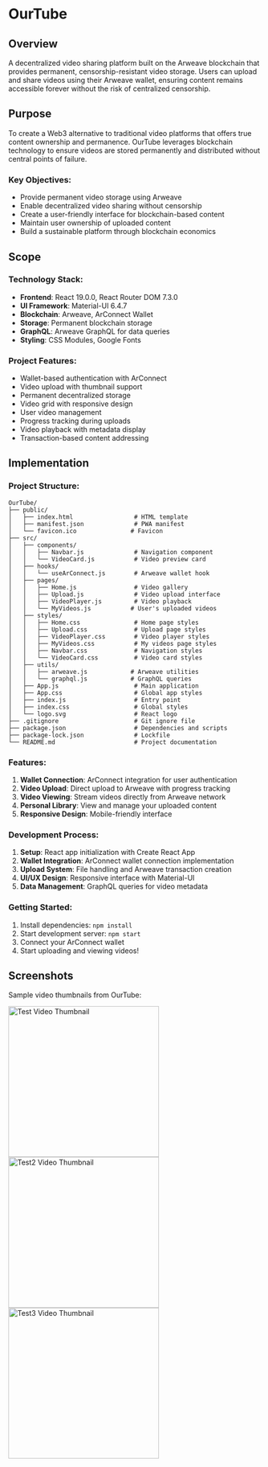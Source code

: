 # OurTube

## Overview
A decentralized video sharing platform built on the Arweave blockchain that provides permanent, censorship-resistant video storage. Users can upload and share videos using their Arweave wallet, ensuring content remains accessible forever without the risk of centralized censorship.

## Purpose
To create a Web3 alternative to traditional video platforms that offers true content ownership and permanence. OurTube leverages blockchain technology to ensure videos are stored permanently and distributed without central points of failure.

### Key Objectives:
- Provide permanent video storage using Arweave
- Enable decentralized video sharing without censorship
- Create a user-friendly interface for blockchain-based content
- Maintain user ownership of uploaded content
- Build a sustainable platform through blockchain economics

## Scope

### Technology Stack:
- **Frontend**: React 19.0.0, React Router DOM 7.3.0
- **UI Framework**: Material-UI 6.4.7
- **Blockchain**: Arweave, ArConnect Wallet
- **Storage**: Permanent blockchain storage
- **GraphQL**: Arweave GraphQL for data queries
- **Styling**: CSS Modules, Google Fonts

### Project Features:
- Wallet-based authentication with ArConnect
- Video upload with thumbnail support
- Permanent decentralized storage
- Video grid with responsive design
- User video management
- Progress tracking during uploads
- Video playback with metadata display
- Transaction-based content addressing

## Implementation

### Project Structure:
```
OurTube/
├── public/
│   ├── index.html                 # HTML template
│   ├── manifest.json              # PWA manifest
│   └── favicon.ico               # Favicon
├── src/
│   ├── components/
│   │   ├── Navbar.js              # Navigation component
│   │   └── VideoCard.js           # Video preview card
│   ├── hooks/
│   │   └── useArConnect.js        # Arweave wallet hook
│   ├── pages/
│   │   ├── Home.js                # Video gallery
│   │   ├── Upload.js              # Video upload interface
│   │   ├── VideoPlayer.js         # Video playback
│   │   └── MyVideos.js           # User's uploaded videos
│   ├── styles/
│   │   ├── Home.css               # Home page styles
│   │   ├── Upload.css             # Upload page styles
│   │   ├── VideoPlayer.css        # Video player styles
│   │   ├── MyVideos.css           # My videos page styles
│   │   ├── Navbar.css             # Navigation styles
│   │   └── VideoCard.css          # Video card styles
│   ├── utils/
│   │   ├── arweave.js            # Arweave utilities
│   │   └── graphql.js            # GraphQL queries
│   ├── App.js                     # Main application
│   ├── App.css                    # Global app styles
│   ├── index.js                   # Entry point
│   ├── index.css                  # Global styles
│   └── logo.svg                   # React logo
├── .gitignore                     # Git ignore file
├── package.json                   # Dependencies and scripts
├── package-lock.json              # Lockfile
└── README.md                      # Project documentation
```

### Features:
1. **Wallet Connection**: ArConnect integration for user authentication
2. **Video Upload**: Direct upload to Arweave with progress tracking
3. **Video Viewing**: Stream videos directly from Arweave network
4. **Personal Library**: View and manage your uploaded content
5. **Responsive Design**: Mobile-friendly interface

### Development Process:
1. **Setup**: React app initialization with Create React App
2. **Wallet Integration**: ArConnect wallet connection implementation
3. **Upload System**: File handling and Arweave transaction creation
4. **UI/UX Design**: Responsive interface with Material-UI
5. **Data Management**: GraphQL queries for video metadata

### Getting Started:

1. Install dependencies: `npm install`
2. Start development server: `npm start`
3. Connect your ArConnect wallet
4. Start uploading and viewing videos!

## Screenshots

Sample video thumbnails from OurTube:

<img src="https://5kkrcx2vuzusjue2hzsrfp7hksh43sd43yed37gr7skz2wlc7tva.arweave.net/6pURX1WmaSTQmj5lEr_nVI_NyHzeCD380fyVnVli_Oo" width="300" alt="Test Video Thumbnail">
<img src="https://mhxz6cn446ct3ztnvrgbjsoamgqeyrcboaasmb3x6nmyh7bcsmxq.arweave.net/Ye-fCbznhT3mbaxMFMnAYaBMREFwASYHd_NZg_wiky8" width="300" alt="Test2 Video Thumbnail">
<img src="https://ykqfc2houpzn22ft2mwelr4u64cthyrcge7qncdxgakzae2rimba.arweave.net/wqBRaO6j8t1os9MsRceU9wUz4iIxPwaIdzAVkBNRQwI" width="300" alt="Test3 Video Thumbnail">
